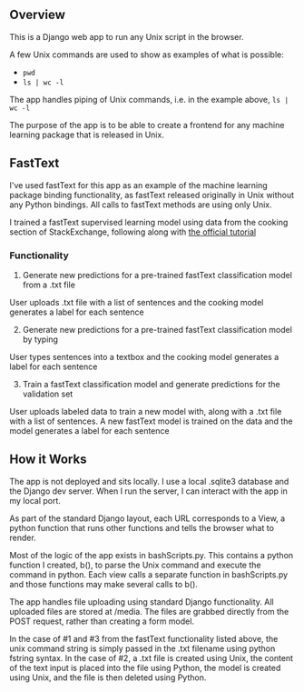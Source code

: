 ## Overview

This is a Django web app to run any Unix script in the browser.

A few Unix commands are used to show as examples of what is possible:
- `pwd`
- `ls | wc -l`

The app handles piping of Unix commands, i.e. in the example above, `ls | wc -l`

The purpose of the app is to be able to create a frontend for any machine learning package that is released in Unix. 

## FastText

I've used fastText for this app as an example of the machine learning package binding functionality, as
fastText released originally in Unix without any Python bindings.  All calls to fastText methods are using only Unix.

I trained a fastText supervised learning model using data from the cooking section of StackExchange, following along with [the official tutorial](https://fasttext.cc/docs/en/supervised-tutorial.html)

### Functionality
1. Generate new predictions for a pre-trained fastText classification model from a .txt file

User uploads .txt file with a list of sentences and the cooking model generates a label for each sentence

2. Generate new predictions for a pre-trained fastText classification model by typing

User types sentences into a textbox and the cooking model generates a label for each sentence

3. Train a fastText classification model and generate predictions for the validation set

User uploads labeled data to train a new model with, along with a .txt file with a list of sentences. A new fastText model is trained on the data and the model generates a label for each sentence

## How it Works
The app is not deployed and sits locally. I use a local .sqlite3 database and the Django dev server. When I run the server, I can interact with the app in my local port.

As part of the standard Django layout, each URL corresponds to a View, a python function that runs other functions and tells the browser what to render.

Most of the logic of the app exists in bashScripts.py. This contains a python function I created, b(), to parse the Unix command and execute the command in python. Each view calls a separate function in bashScripts.py and those functions may make several calls to b().

The app handles file uploading using standard Django functionality. All uploaded files are stored at /media. The files are grabbed directly from the POST request, rather than creating a form model.

In the case of #1 and #3 from the fastText functionality listed above, the unix command string is simply passed in the .txt filename using python fstring syntax. In the case of #2, a .txt file is created using Unix, the content of the text input is placed into the file using Python, the model is created using Unix, and the file is then deleted using Python.
